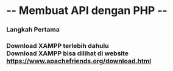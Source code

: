 <h1> -- Membuat API dengan PHP -- </h1>
<h3>Langkah Pertama <h3>
<p>
  Download XAMPP terlebih dahulu <br>
  Download XAMPP bisa dilihat di website 
  <a href = "https://www.apachefriends.org/download.html">https://www.apachefriends.org/download.html</a> <br>
</p>

